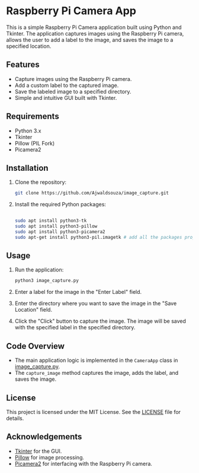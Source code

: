 # Raspberry Pi Camera App

This is a simple Raspberry Pi Camera application built using Python and Tkinter. The application captures images using the Raspberry Pi camera, allows the user to add a label to the image, and saves the image to a specified location.

## Features

- Capture images using the Raspberry Pi camera.
- Add a custom label to the captured image.
- Save the labeled image to a specified directory.
- Simple and intuitive GUI built with Tkinter.

## Requirements

- Python 3.x
- Tkinter
- Pillow (PIL Fork)
- Picamera2

## Installation

1. Clone the repository:
    ```sh
    git clone https://github.com/Ajwaldsouza/image_capture.git
    ```

2. Install the required Python packages:
    ```sh
  
    sudo apt install python3-tk 
    sudo apt install python3-pillow
    sudo apt install python3-picamera2
    sudo apt-get install python3-pil.imagetk # add all the packages properly here
    ```

## Usage

1. Run the application:
    ```sh
    python3 image_capture.py
    ```

2. Enter a label for the image in the "Enter Label" field.

3. Enter the directory where you want to save the image in the "Save Location" field.

4. Click the "Click" button to capture the image. The image will be saved with the specified label in the specified directory.

## Code Overview

- The main application logic is implemented in the `CameraApp` class in [image_capture.py](image_capture.py).
- The `capture_image` method captures the image, adds the label, and saves the image.

## License

This project is licensed under the MIT License. See the [LICENSE](LICENSE) file for details.

## Acknowledgements

- [Tkinter](https://docs.python.org/3/library/tkinter.html) for the GUI.
- [Pillow](https://python-pillow.org/) for image processing.
- [Picamera2](https://github.com/raspberrypi/picamera2) for interfacing with the Raspberry Pi camera.

